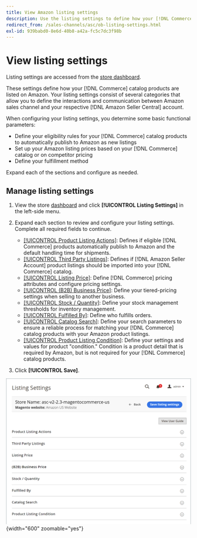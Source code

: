 ```yaml
---
title: View Amazon listing settings
description: Use the listing settings to define how your [!DNL Commerce] catalog products are listed on [!DNL Amazon Marketplace].
redirect_from: /sales-channels/asc/ob-listing-settings.html
exl-id: 939babd0-8e6d-40b8-a42a-fc5c7dc3f98b
---
```

# View listing settings

Listing settings are accessed from the [store dashboard](./amazon-store-dashboard.md).

These settings define how your [!DNL Commerce] catalog products are listed on Amazon. Your listing settings consist of several categories that allow you to define the interactions and communication between Amazon sales channel and your respective [!DNL Amazon Seller Central] account.

When configuring your listing settings, you determine some basic functional parameters:

- Define your eligibility rules for your [!DNL Commerce] catalog products to automatically publish to Amazon as new listings
- Set up your Amazon listing prices based on your [!DNL Commerce] catalog or on competitor pricing
- Define your fulfillment method

Expand each of the sections and configure as needed.

## Manage listing settings

1. View the store [dashboard](./amazon-store-dashboard.md) and click **[!UICONTROL Listing Settings]** in the left-side menu.

1. Expand each section to review and configure your listing settings. Complete all required fields to continue.

   - [[!UICONTROL Product Listing Actions]](./product-listing-actions.md): Defines if eligible [!DNL Commerce] products automatically publish to Amazon and the default handling time for shipments.
   - [[!UICONTROL Third Party Listings]](./third-party-listing-settings.md): Defines if [!DNL Amazon Seller Account] product listings should be imported into your [!DNL Commerce] catalog.
   - [[!UICONTROL Listing Price]](./listing-price.md): Define [!DNL Commerce] pricing attributes and configure pricing settings.
   - [[!UICONTROL (B2B) Business Price]](./business-pricing.md): Define your tiered-pricing settings when selling to another business.
   - [[!UICONTROL Stock / Quantity]](./stock-quantity.md): Define your stock management thresholds for inventory management.
   - [[!UICONTROL Fulfilled By]](./fulfilled-by.md)\: Define who fulfills orders.
   - [[!UICONTROL Catalog Search]](./catalog-search.md): Define your search parameters to ensure a reliable process for matching your [!DNL Commerce] catalog products with your Amazon product listings.
   - [[!UICONTROL Product Listing Condition]](./product-listing-condition.md): Define your settings and values for product "condition." Condition is a product detail that is required by Amazon, but is not required for your [!DNL Commerce] catalog products.

1. Click **[!UICONTROL Save]**.

![Listing settings](assets/amazon-listing-settings.png){width="600" zoomable="yes"}

